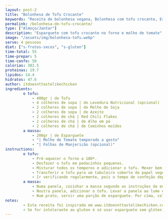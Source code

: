 ```yaml
---
layout: post-2
title: "Bolonhesa de Tofu Crocante"
keywords: "Receita de bolonhesa vegana, Bolonhesa com tofu crocante, Esparguete com tofu, Bolonhesa sem carne, Como fazer bolonhesa vegana"
permalink: /bolonhesa-de-tofu-crocante/
type: ["Almoço/Jantar"]
description: "Esparguete com tofu crocante no forno e molho de tomate"
image: "/assets/img/bolonhesa-tofu.webp"
serve: 4 pessoas
diet: ["s-frutos-secos", "s-gluten"]
time-total: 55
time-prepar: 5
time-confe: 50
calorias: 382.5
proteinas: 19.7
lipidos: 14.4
hidratos: 47.6
author: itdoesnttastelikechicken
ingredients:
        o tofu:
            - 400gr | de Tofu
            - 4 colheres de sopa | de Levedura Nutricional (opcional)
            - 2 colheres de sopa | de Molho de Soja
            - 2 colheres de sopa | de Azeite
            - 2 colheres de chá | Red Chili Flakes
            - 2 colheres de chá | de Alho em pó
            - 2 colheres de chá | de Cominhos moídos
        a massa:
            - 200gr | de Esparguete
            - "| Molho de Tomate temperado a gosto"
            - "| Folhas de Manjericão (opcional)"
instructions:
        o tofu:
            - Pré-aquecer o forno a 180º.
            - Desfazer o tofu em pedacinhos pequenos.
            - Misturar todos os temperos e adicionar o tofu. Mexer bem.
            - Transferir o tofu para um tabuleiro coberto de papel vegetal, de forma que não fique amontoado. Colocar no forno durante 40 minutos.
            - Ir verificando regularmente, pois o tempo de confeção depende do forno. Mexer o tofu regularmente, para que fique crocante de forma homogénea. Quando estiver pronto, retirar do forno e reservar.
        a massa:
            - Numa panela, cozinhar a massa segundo as instruções de embalagem.
            - Noutra panela, adicionar o tofu. Levar a panela ao lume e, aos poucos, ir adicionando molho de tomate, misturando bem até que fique com uma consistência que lhe agrade. Provar e, se necessário, retificar temperos.
            - Num prato, servir uma porção de esparguete. Por cima, colocar o molho de tomate e tofu. Se gostar, pode colocar folhas de manjericão por cima e está pronto.
notes:
        - Esta receita foi inspirada em www.itdoesnttastelikechicken.com
        - Se for intolerante ao gluten é só usar esparguete sem glúten.
---
```

